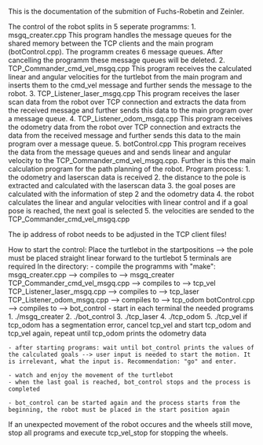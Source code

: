 This is the documentation of the submition of Fuchs-Robetin and Zeinler.

The control of the robot splits in 5 seperate programms:
    1. msgq_creater.cpp
        This program handles the message queues for the shared memory between the TCP clients and the main program (botControl.cpp).
        The programm creates 6 message queues. After cancelling the programm these message queues will be deleted.
    2. TCP_Commander_cmd_vel_msgq.cpp
        This program receives the calculated linear and angular velocities for the turtlebot from the main program and inserts them to the cmd_vel message and further sends the message to the robot. 
    3. TCP_Listener_laser_msgq.cpp
        This program receives the laser scan data from the robot over TCP connection and extracts the data from the received message and further sends this data to the main program over a message queue.
    4. TCP_Listener_odom_msgq.cpp
        This program receives the odometry data from the robot over TCP connection and extracts the data from the received message and further sends this data to the main program over a message queue.
    5. botControl.cpp
        This program receives the data from the message queues and and sends linear and angular velocity to the TCP_Commander_cmd_vel_msgq.cpp.
        Further is this the main calculation program for the path planning of the robot.
        Program process:
            1. the odometry and laserscan data is received
            2. the distance to the pole is extracted and calculated with the laserscan data
            3. the goal poses are calculated with the information of step 2 and the odometry data
            4. the robot calculates the linear and angular velocities with linear control and if a goal pose is reached, the next goal is selected
            5. the velocities are sended to the TCP_Commander_cmd_vel_msgq.cpp

The ip address of robot needs to be adjusted in the TCP client files!
        
How to start the control:
Place the turtlebot in the startpositions --> the pole must be placed straight linear forward to the turtlebot
5 terminals are required
In the directory:
    - compile the programms with "make":
        msgq_creater.cpp                --> compiles to -->     msgq_creater
        TCP_Commander_cmd_vel_msgq.cpp  --> compiles to -->     tcp_vel
        TCP_Listener_laser_msgq.cpp     --> compiles to -->     tcp_laser
        TCP_Listener_odom_msgq.cpp      --> compiles to -->     tcp_odom
        botControl.cpp                  --> compiles to -->     bot_control
    - start in each terminal the needed programs
        1.  ./msgq_creater
        2.  ./bot_control
        3.  ./tcp_laser
        4.  ./tcp_odom
        5.  ./tcp_vel
            if tcp_odom has a segmentation error, cancel tcp_vel and start tcp_odom and tcp_vel again, repeat until tcp_odom prints the odometry data

    - after starting programs: wait until bot_control prints the values of the calculated goals --> user input is needed to start the motion. It is irrelevant, what the input is. Recommendation: "go" and enter.

    - watch and enjoy the movement of the turtlebot
    - when the last goal is reached, bot_control stops and the process is completed

    - bot_control can be started again and the process starts from the beginning, the robot must be placed in the start position again

If an unexpected movement of the robot occures and the wheels still move, stop all programs and execute tcp_vel_stop for stopping the wheels.
